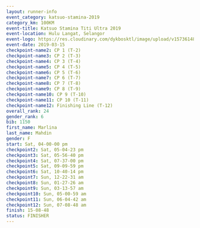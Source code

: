 ```yaml
--- 
layout: runner-info 
event_category: katsuo-stamina-2019 
category_km: 100KM 
event-title: Katsuo Stamina Titi Ultra 2019 
event-location: Hulu Langat, Selangor 
event-logo: https://res.cloudinary.com/dykbosktl/image/upload/v1573614825/Logo/Logo_p7ft6n.png 
event-date: 2019-03-15 
checkpoint-name2: CP 1 (T-2) 
checkpoint-name3: CP 2 (T-3) 
checkpoint-name4: CP 3 (T-4) 
checkpoint-name5: CP 4 (T-5) 
checkpoint-name6: CP 5 (T-6) 
checkpoint-name7: CP 6 (T-7) 
checkpoint-name8: CP 7 (T-8) 
checkpoint-name9: CP 8 (T-9) 
checkpoint-name10: CP 9 (T-10) 
checkpoint-name11: CP 10 (T-11) 
checkpoint-name12: Finishing Line (T-12) 
overall_rank: 24
gender_rank: 6
bib: 1150
first_name: Marlina
last_name: Mahdin
gender: F
start: Sat, 04-00-00 pm
checkpoint2: Sat, 05-04-23 pm
checkpoint3: Sat, 05-56-40 pm
checkpoint4: Sat, 07-37-00 pm
checkpoint5: Sat, 09-09-59 pm
checkpoint6: Sat, 10-40-14 pm
checkpoint7: Sun, 12-22-31 am
checkpoint8: Sun, 01-27-26 am
checkpoint9: Sun, 03-13-57 am
checkpoint10: Sun, 05-00-59 am
checkpoint11: Sun, 06-04-42 am
checkpoint12: Sun, 07-08-48 am
finish: 15-08-48
status: FINISHER
--- 
```

